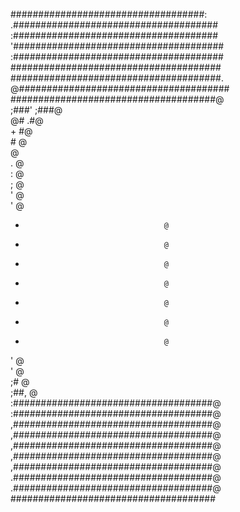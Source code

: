                                            
  ##                                       
  ######                                   
  ###################################:     
 .#####################################    
 :#####################################    
 '######################################   
 :######################################   
  ######################################   
  ######################################.  
  @######################################  
   #####################################@  
      ;###'                         ;###@  
      @#                              .#@  
     +                                 #@  
    #                                   @  
                                        @  
   .                                    @  
   :                                    @  
   ;                                    @  
   '                                    @  
   '                                    @  
   +                                    @  
   +                                    @  
   +                                    @  
   +                                    @  
   +                                    @  
   +                                    @  
   +                                    @  
   '                                    @  
   '                                    @  
   ;#                                   @  
   ;##,                                 @  
   :####################################@  
   :####################################@  
   ,####################################@  
   ,####################################@  
   ,####################################@  
   ,####################################@  
   ,####################################@  
   .####################################@  
   .####################################@  
    #####################################  
